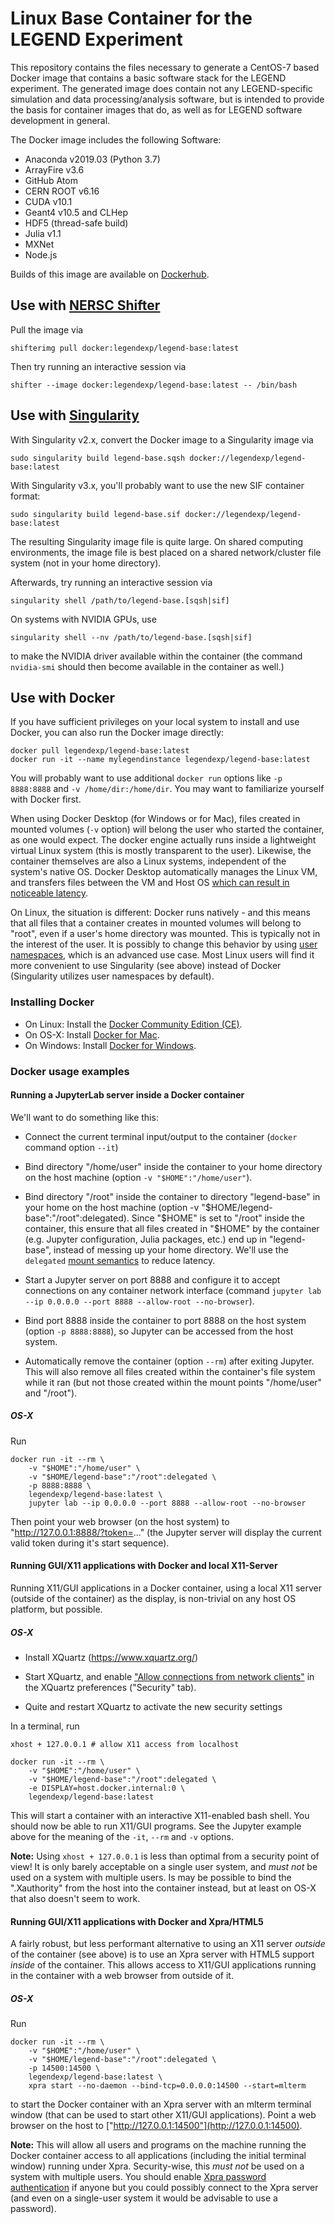 # Linux Base Container for the LEGEND Experiment

This repository contains the files necessary to generate a CentOS-7 based Docker image that contains a basic software stack for the LEGEND experiment. The generated image does contain not any LEGEND-specific simulation and data processing/analysis software, but is intended to provide the basis for container images that do, as well as for LEGEND software development in general.

The Docker image includes the following Software:

* Anaconda v2019.03 (Python 3.7)
* ArrayFire v3.6
* GitHub Atom
* CERN ROOT v6.16
* CUDA v10.1
* Geant4 v10.5 and CLHep
* HDF5 (thread-safe build)
* Julia v1.1
* MXNet
* Node.js

Builds of this image are available on [Dockerhub](https://hub.docker.com/r/legendexp/legend-base/).


## Use with [NERSC Shifter](https://docs.nersc.gov/development/shifter/how-to-use/)


Pull the image via

    shifterimg pull docker:legendexp/legend-base:latest

Then try running an interactive session via

    shifter --image docker:legendexp/legend-base:latest -- /bin/bash


## Use with [Singularity](https://www.sylabs.io/singularity/)


With Singularity v2.x, convert the Docker image to a Singularity image via

    sudo singularity build legend-base.sqsh docker://legendexp/legend-base:latest

With Singularity v3.x, you'll probably want to use the new SIF container format:

    sudo singularity build legend-base.sif docker://legendexp/legend-base:latest

The resulting Singularity image file is quite large. On shared computing environments, the image file is best placed on a shared network/cluster file system (not in your home directory).

Afterwards, try running an interactive session via

    singularity shell /path/to/legend-base.[sqsh|sif]

On systems with NVIDIA GPUs, use

    singularity shell --nv /path/to/legend-base.[sqsh|sif]

to make the NVIDIA driver available within the container (the command `nvidia-smi` should then become available in the container as well.)


## Use with Docker

If you have sufficient privileges on your local system to install and use Docker, you can also run the Docker image directly:

```shell
docker pull legendexp/legend-base:latest
docker run -it --name mylegendinstance legendexp/legend-base:latest
```

You will probably want to use additional `docker run` options like `-p 8888:8888` and `-v /home/dir:/home/dir`. You may want to familiarize yourself with Docker first.

When using Docker Desktop (for Windows or for Mac), files created in mounted volumes (`-v` option) will belong the user who started the container, as one would expect. The docker engine actually runs inside a lightweight virtual Linux system (this is mostly transparent to the user). Likewise, the container themselves are also a Linux systems, independent of the system's native OS. Docker Desktop automatically manages the Linux VM, and transfers files between the VM and Host OS [which can result in noticeable latency](https://docs.docker.com/docker-for-mac/osxfs-caching/).

On Linux, the situation is different: Docker runs natively - and this means that all files that a container creates in mounted volumes will belong to "root", even if a user's home directory was mounted. This is typically not in the interest of the user. It is possibly to change this behavior by using [user namespaces](https://docs.docker.com/engine/security/userns-remap/), which is an advanced use case. Most Linux users will find it more convenient to use Singularity (see above) instead of Docker (Singularity utilizes user namespaces by default).


### Installing Docker

* On Linux: Install the [Docker Community Edition (CE)](https://docs.docker.com/install/).
* On OS-X: Install [Docker for Mac](https://docs.docker.com/docker-for-mac/).
* On Windows: Install [Docker for Windows](https://docs.docker.com/docker-for-windows/).


### Docker usage examples

#### Running a JupyterLab server inside a Docker container

We'll want to do something like this:

* Connect the current terminal input/output to the container (`docker` command option `--it`)

* Bind directory "/home/user" inside the container to your home directory on the host machine (option `-v "$HOME":"/home/user"`).

* Bind directory "/root" inside the container to directory "legend-base" in your home on the host machine (option -v "$HOME/legend-base":"/root":delegated). Since "$HOME" is set to "/root" inside the container, this ensure that all files created in "$HOME" by the container (e.g. Jupyter configuration, Julia packages, etc.) end up in "legend-base", instead of messing up your home directory. We'll use the `delegated` [mount semantics](https://docs.docker.com/docker-for-mac/osxfs-caching/) to reduce latency.

* Start a Jupyter server on port 8888 and configure it to accept connections on any container network interface (command `jupyter lab --ip 0.0.0.0 --port 8888 --allow-root --no-browser`).

* Bind port 8888 inside the container to port 8888 on the host system (option `-p 8888:8888`), so Jupyter can be accessed from the host system.

* Automatically remove the container (option `--rm`) after exiting Jupyter. This will also remove all files created within the container's file system while it ran (but not those created within the mount points "/home/user" and "/root").

##### OS-X

Run

```shell
docker run -it --rm \
    -v "$HOME":"/home/user" \
    -v "$HOME/legend-base":"/root":delegated \
    -p 8888:8888 \
    legendexp/legend-base:latest \
    jupyter lab --ip 0.0.0.0 --port 8888 --allow-root --no-browser
```

Then point your web browser (on the host system) to "http://127.0.0.1:8888/?token=..." (the Jupyter server will display the current valid token during it's start sequence).


#### Running GUI/X11 applications with Docker and local X11-Server

Running X11/GUI applications in a Docker container, using a local X11 server (outside of the container) as the display, is non-trivial on any host OS platform, but possible.

##### OS-X

* Install XQuartz (https://www.xquartz.org/)

* Start XQuartz, and enable ["Allow connections from network clients"](https://blogs.oracle.com/oraclewebcentersuite/running-gui-applications-on-native-docker-containers-for-mac) in the XQuartz preferences ("Security" tab).

* Quite and restart XQuartz to activate the new security settings

In a terminal, run

```shell
xhost + 127.0.0.1 # allow X11 access from localhost

docker run -it --rm \
    -v "$HOME":"/home/user" \
    -v "$HOME/legend-base":"/root":delegated \
    -e DISPLAY=host.docker.internal:0 \
    legendexp/legend-base:latest
```

This will start a container with an interactive X11-enabled bash shell. You should now be able to run X11/GUI programs.
See the Jupyter example above for the meaning of the `-it`, `--rm` and `-v` options.

**Note:** Using `xhost + 127.0.0.1` is less than optimal from a security point of view! It is only barely acceptable on a single user system, and *must not* be used on a system with multiple users. Is may be possible to bind the ".Xauthority" from the host into the container instead, but at least on OS-X that also doesn't seem to work.


#### Running GUI/X11 applications with Docker and Xpra/HTML5

A fairly robust, but less performant alternative to using an X11 server *outside* of the container (see above) is to use an Xpra server with HTML5 support *inside* of the container. This allows access to X11/GUI applications running in the container with a web browser from outside of it.

##### OS-X

Run

```
docker run -it --rm \
    -v "$HOME":"/home/user" \
    -v "$HOME/legend-base":"/root":delegated \
    -p 14500:14500 \
    legendexp/legend-base:latest \
    xpra start --no-daemon --bind-tcp=0.0.0.0:14500 --start=mlterm
```

to start the Docker container with an Xpra server with an mlterm terminal window (that can be used to start other X11/GUI applications). Point a web browser on the host to ["http://127.0.0.1:14500"](http://127.0.0.1:14500).

**Note:** This will allow all users and programs on the machine running the Docker container access to all applications (including the initial terminal window) running under Xpra. Security-wise, this *must not* be used on a system with multiple users. You should enable [Xpra password authentication](https://xpra.org/trac/wiki/Clients/HTML5) if anyone but you could possibly connect to the Xpra server (and even on a single-user system it would be advisable to use a password).
